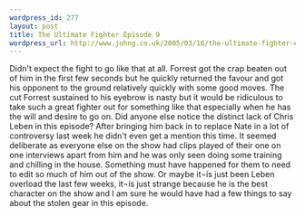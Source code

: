 ```yaml
--- 
wordpress_id: 277
layout: post
title: The Ultimate Fighter Episode 9
wordpress_url: http://www.johng.co.uk/2005/03/16/the-ultimate-fighter-episode-9/
---
```

Didn't expect the fight to go like that at all. Forrest got the crap beaten out of him in the first few seconds but he quickly returned the favour and got his opponent to the ground relatively quickly with some good moves. The cut Forrest sustained to his eyebrow is nasty but it would be ridiculous to take such a great fighter out for something like that especially when he has the will and desire to go on. Did anyone else notice the distinct lack of Chris Leben in this episode? After bringing him back in to replace Nate in a lot of controversy last week he didn't even get a mention this time. It seemed deliberate as everyone else on the show had clips played of their one on one interviews apart from him and he was only seen doing some training and chilling in the house. Something must have happened for them to need to edit so much of him out of the show. Or maybe it¬ís just been Leben overload the last few weeks, it¬ís just strange because he is the best character on the show and I am sure he would have had a few things to say about the stolen gear in this episode.
